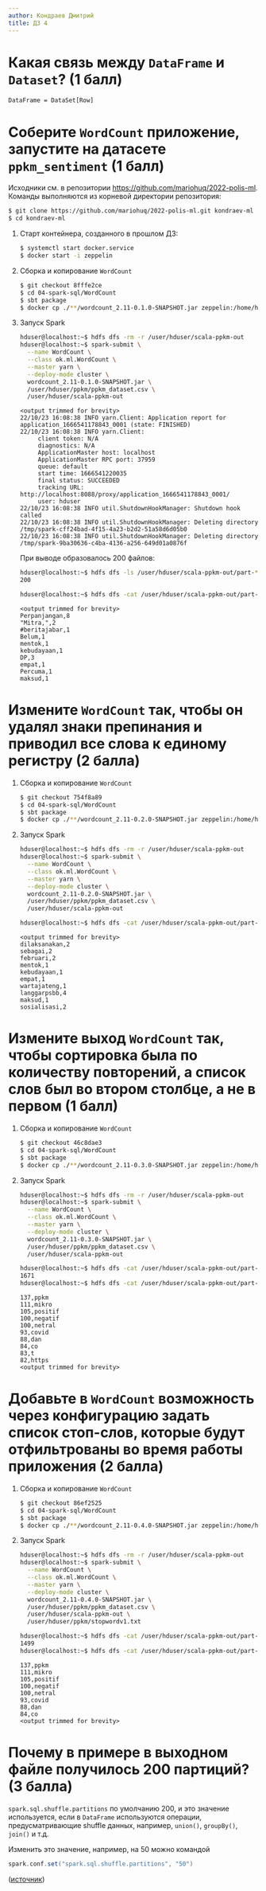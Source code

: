 ```yaml
---
author: Кондраев Дмитрий
title: ДЗ 4
---
```


# Какая связь между `DataFrame` и `Dataset`? (1 балл)

```
DataFrame = DataSet[Row]
```

# Соберите `WordCount` приложение, запустите на датасете `ppkm_sentiment` (1 балл)

Исходники см. в репозитории <https://github.com/mariohuq/2022-polis-ml>. Команды выполняются из корневой директории репозитория:

```bash
$ git clone https://github.com/mariohuq/2022-polis-ml.git kondraev-ml
$ cd kondraev-ml
```

1. Старт контейнера, созданного в прошлом ДЗ:

    ```bash
    $ systemctl start docker.service
    $ docker start -i zeppelin
    ```
2. Сборка и копирование `WordCount`

    ```bash
    $ git checkout 8fffe2ce
    $ cd 04-spark-sql/WordCount
    $ sbt package
    $ docker cp ./**/wordcount_2.11-0.1.0-SNAPSHOT.jar zeppelin:/home/hduser/
    ```
3. Запуск Spark

    ```bash
    hduser@localhost:~$ hdfs dfs -rm -r /user/hduser/scala-ppkm-out
    hduser@localhost:~$ spark-submit \
      --name WordCount \
      --class ok.ml.WordCount \
      --master yarn \
      --deploy-mode cluster \
      wordcount_2.11-0.1.0-SNAPSHOT.jar \
      /user/hduser/ppkm/ppkm_dataset.csv \
      /user/hduser/scala-ppkm-out
    ```
    ```
    <output trimmed for brevity>
    22/10/23 16:08:38 INFO yarn.Client: Application report for application_1666541178843_0001 (state: FINISHED)
    22/10/23 16:08:38 INFO yarn.Client: 
         client token: N/A
         diagnostics: N/A
         ApplicationMaster host: localhost
         ApplicationMaster RPC port: 37959
         queue: default
         start time: 1666541220035
         final status: SUCCEEDED
         tracking URL: http://localhost:8088/proxy/application_1666541178843_0001/
         user: hduser
    22/10/23 16:08:38 INFO util.ShutdownHookManager: Shutdown hook called
    22/10/23 16:08:38 INFO util.ShutdownHookManager: Deleting directory /tmp/spark-cff24bad-4f15-4a23-b2d2-51a58d6d05b0
    22/10/23 16:08:38 INFO util.ShutdownHookManager: Deleting directory /tmp/spark-9ba30636-c4ba-4136-a256-649d01a0876f
    ```

    При выводе образовалось 200 файлов:

    ```bash
    hduser@localhost:~$ hdfs dfs -ls /user/hduser/scala-ppkm-out/part-* | wc -l                                   
    200
    ```
    ```bash
    hduser@localhost:~$ hdfs dfs -cat /user/hduser/scala-ppkm-out/part-*
    ```
    ```
    <output trimmed for brevity>
    Perpanjangan,8
    "Mitra,",2
    #beritajabar,1
    Belum,1
    mentok,1
    kebudayaan,1
    DP,3
    empat,1
    Percuma,1
    maksud,1
    ```

# Измените `WordCount` так, чтобы он удалял знаки препинания и приводил все слова к единому регистру (2 балла)

1. Сборка и копирование `WordCount`

    ```bash
    $ git checkout 754f8a89
    $ cd 04-spark-sql/WordCount
    $ sbt package
    $ docker cp ./**/wordcount_2.11-0.2.0-SNAPSHOT.jar zeppelin:/home/hduser/
    ```
2. Запуск Spark

    ```bash
    hduser@localhost:~$ hdfs dfs -rm -r /user/hduser/scala-ppkm-out
    hduser@localhost:~$ spark-submit \
      --name WordCount \
      --class ok.ml.WordCount \
      --master yarn \
      --deploy-mode cluster \
      wordcount_2.11-0.2.0-SNAPSHOT.jar \
      /user/hduser/ppkm/ppkm_dataset.csv \
      /user/hduser/scala-ppkm-out
    ```
    ```bash
    hduser@localhost:~$ hdfs dfs -cat /user/hduser/scala-ppkm-out/part-*
    ```
    ```
    <output trimmed for brevity>
    dilaksanakan,2
    sebagai,2
    februari,2
    mentok,1
    kebudayaan,1
    empat,1
    wartajateng,1
    langgarpsbb,4
    maksud,1
    sosialisasi,2
    ```

# Измените выход `WordCount` так, чтобы сортировка была по количеству повторений, а список слов был во втором столбце, а не в первом (1 балл)

1. Сборка и копирование `WordCount`

    ```bash
    $ git checkout 46c8dae3
    $ cd 04-spark-sql/WordCount
    $ sbt package
    $ docker cp ./**/wordcount_2.11-0.3.0-SNAPSHOT.jar zeppelin:/home/hduser/
    ```
2. Запуск Spark

    ```bash
    hduser@localhost:~$ hdfs dfs -rm -r /user/hduser/scala-ppkm-out
    hduser@localhost:~$ spark-submit \
      --name WordCount \
      --class ok.ml.WordCount \
      --master yarn \
      --deploy-mode cluster \
      wordcount_2.11-0.3.0-SNAPSHOT.jar \
      /user/hduser/ppkm/ppkm_dataset.csv \
      /user/hduser/scala-ppkm-out
    ```
    ```bash
    hduser@localhost:~$ hdfs dfs -cat /user/hduser/scala-ppkm-out/part-* | wc -l
    1671
    hduser@localhost:~$ hdfs dfs -cat /user/hduser/scala-ppkm-out/part-*
    ```
    ```
    137,ppkm
    111,mikro
    105,positif
    100,negatif
    100,netral
    93,covid
    88,dan
    84,co
    83,t
    82,https
    <output trimmed for brevity>
    ```

# Добавьте в `WordCount` возможность через конфигурацию задать список стоп-слов, которые будут отфильтрованы во время работы приложения (2 балла)

1. Сборка и копирование `WordCount`

    ```bash
    $ git checkout 86ef2525
    $ cd 04-spark-sql/WordCount
    $ sbt package
    $ docker cp ./**/wordcount_2.11-0.4.0-SNAPSHOT.jar zeppelin:/home/hduser/
    ```
2. Запуск Spark

    ```bash
    hduser@localhost:~$ hdfs dfs -rm -r /user/hduser/scala-ppkm-out
    hduser@localhost:~$ spark-submit \
      --name WordCount \
      --class ok.ml.WordCount \
      --master yarn \
      --deploy-mode cluster \
      wordcount_2.11-0.4.0-SNAPSHOT.jar \
      /user/hduser/ppkm/ppkm_dataset.csv \
      /user/hduser/scala-ppkm-out \
      /user/hduser/ppkm/stopwordv1.txt
    ```
    ```bash
    hduser@localhost:~$ hdfs dfs -cat /user/hduser/scala-ppkm-out/part-* | wc -l
    1499
    hduser@localhost:~$ hdfs dfs -cat /user/hduser/scala-ppkm-out/part-*
    ```
    ```
    137,ppkm
    111,mikro
    105,positif
    100,negatif
    100,netral
    93,covid
    88,dan
    84,co
    <output trimmed for brevity>
    ```

# Почему в примере в выходном файле получилось 200 партиций? (3 балла)

`spark.sql.shuffle.partitions` по умолчанию 200, и это значение используется, если в `DataFrame` используются операции, предусматривающие shuffle данных, например, `union()`, `groupBy()`, `join()` и т.д.

Изменить это значение, например, на 50 можно командой

```scala
spark.conf.set("spark.sql.shuffle.partitions", "50")
```

([источник](https://sparkbyexamples.com/spark/spark-partitioning-understanding/))